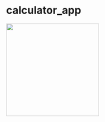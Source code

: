 # calculator_app

<p align="left" width="100%">
  <img src="https://user-images.githubusercontent.com/73544434/138436408-c776a0a8-5402-4d20-b9fd-32e500026e18.png" width="250"/>
</p>

